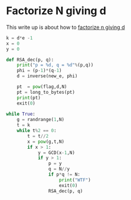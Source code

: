 # Factorize N giving d

This write up is about how to [factorize n giving d](https://www.di-mgt.com.au/rsa_factorize_n.html)

```python
k = d*e -1
x = 0
y = 0

def RSA_dec(p, q):
    print("p = %d, q = %d"%(p,q))
    phi = (p-1)*(q-1)
    d = inverse(new_e, phi)

    pt  = pow(flag,d,N)
    pt = long_to_bytes(pt)
    print(pt)
    exit(0)
    
while True:
    g = randrange(1,N)
    t = k
    while t%2 == 0:
        t = t//2
        x = pow(g,t,N)
        if x > 1:
            y = GCD(x-1,N)
            if y > 1:
                p = y
                q = N//y
                if p*q != N:
                    print("WTF")
                    exit(0)
                RSA_dec(p, q)
```